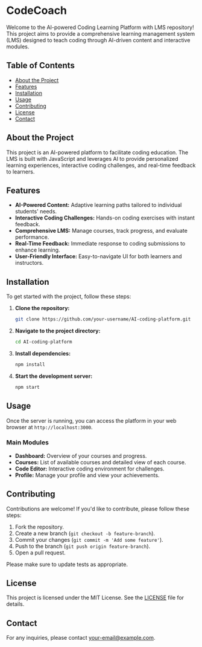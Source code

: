 # CodeCoach

Welcome to the AI-powered Coding Learning Platform with LMS repository! This project aims to provide a comprehensive learning management system (LMS) designed to teach coding through AI-driven content and interactive modules.

## Table of Contents

- [About the Project](#about-the-project)
- [Features](#features)
- [Installation](#installation)
- [Usage](#usage)
- [Contributing](#contributing)
- [License](#license)
- [Contact](#contact)

## About the Project

This project is an AI-powered platform to facilitate coding education. The LMS is built with JavaScript and leverages AI to provide personalized learning experiences, interactive coding challenges, and real-time feedback to learners.

## Features

- **AI-Powered Content:** Adaptive learning paths tailored to individual students' needs.
- **Interactive Coding Challenges:** Hands-on coding exercises with instant feedback.
- **Comprehensive LMS:** Manage courses, track progress, and evaluate performance.
- **Real-Time Feedback:** Immediate response to coding submissions to enhance learning.
- **User-Friendly Interface:** Easy-to-navigate UI for both learners and instructors.

## Installation

To get started with the project, follow these steps:

1. **Clone the repository:**

    ```bash
    git clone https://github.com/your-username/AI-coding-platform.git
    ```

2. **Navigate to the project directory:**

    ```bash
    cd AI-coding-platform
    ```

3. **Install dependencies:**

    ```bash
    npm install
    ```

4. **Start the development server:**

    ```bash
    npm start
    ```

## Usage

Once the server is running, you can access the platform in your web browser at `http://localhost:3000`. 

### Main Modules

- **Dashboard:** Overview of your courses and progress.
- **Courses:** List of available courses and detailed view of each course.
- **Code Editor:** Interactive coding environment for challenges.
- **Profile:** Manage your profile and view your achievements.

## Contributing

Contributions are welcome! If you'd like to contribute, please follow these steps:

1. Fork the repository.
2. Create a new branch (`git checkout -b feature-branch`).
3. Commit your changes (`git commit -m 'Add some feature'`).
4. Push to the branch (`git push origin feature-branch`).
5. Open a pull request.

Please make sure to update tests as appropriate.

## License

This project is licensed under the MIT License. See the [LICENSE](LICENSE) file for details.

## Contact

For any inquiries, please contact [your-email@example.com](mailto:kaanergun@me.com).
